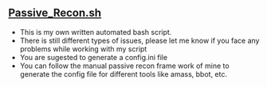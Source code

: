 ## [Passive_Recon.sh](https://github.com/SpiderSec101/Web_Application_Security_Testing/blob/main/Recon/Automation/Passive_Recon.sh)
- This is my own written automated bash script.
- There is still different types of issues, please let me know if you face any problems while working with my script
- You are sugested to generate a config.ini file
- You can follow the manual passive recon frame work of mine to generate the config file for different tools like amass, bbot, etc.
